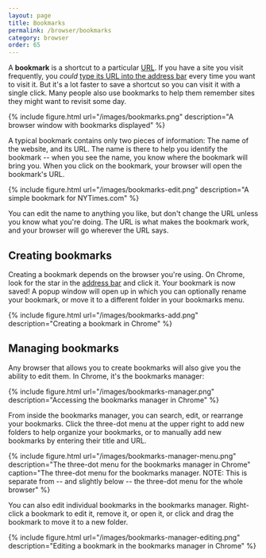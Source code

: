 ```yaml
---
layout: page
title: Bookmarks
permalink: /browser/bookmarks
category: browser
order: 65
---
```


A **bookmark** is a shortcut to a particular [URL](/how-the-internet-works/urls). If you have a site you visit frequently, you _could_ [type its URL into the address bar](/browser/address-bar) every time you want to visit it. But it's a lot faster to save a shortcut so you can visit it with a single click. Many people also use bookmarks to help them remember sites they might want to revisit some day.

{% include figure.html url="/images/bookmarks.png" description="A browser window with bookmarks displayed" %}

A typical bookmark contains only two pieces of information: The name of the website, and its URL. The name is there to help you identify the bookmark -- when you see the name, you know where the bookmark will bring you. When you click on the bookmark, your browser will open the bookmark's URL.

{% include figure.html url="/images/bookmarks-edit.png" description="A simple bookmark for NYTimes.com" %}

You can edit the name to anything you like, but don't change the URL unless you know what you're doing. The URL is what makes the bookmark work, and your browser will go wherever the URL says.

## Creating bookmarks

Creating a bookmark depends on the browser you're using. On Chrome, look for the star in the [address bar](/browser/address-bar) and click it. Your bookmark is now saved! A popup window will open up in which you can optionally rename your bookmark, or move it to a different folder in your bookmarks menu.

{% include figure.html url="/images/bookmarks-add.png" description="Creating a bookmark in Chrome" %}

## Managing bookmarks

Any browser that allows you to create bookmarks will also give you the ability to edit them. In Chrome, it's the bookmarks manager:

{% include figure.html url="/images/bookmarks-manager.png" description="Accessing the bookmarks manager in Chrome" %}

From inside the bookmarks manager, you can search, edit, or rearrange your bookmarks. Click the three-dot menu at the upper right to add new folders to help organize your bookmarks, or to manually add new bookmarks by entering their title and URL.

{% include figure.html url="/images/bookmarks-manager-menu.png" description="The three-dot menu for the bookmarks manager in Chrome" caption="The three-dot menu for the bookmarks manager. NOTE: This is separate from -- and slightly below -- the three-dot menu for the whole browser" %}

You can also edit individual bookmarks in the bookmarks manager. Right-click a bookmark to edit it, remove it, or open it, or click and drag the bookmark to move it to a new folder.

{% include figure.html url="/images/bookmarks-manager-editing.png" description="Editing a bookmark in the bookmarks manager in Chrome" %}